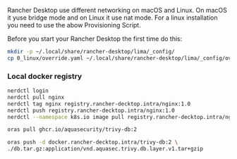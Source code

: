 Rancher Desktop use different networking on macOS and Linux. On macOS it yuse bridge mode and on Linux it use nat mode. For a linux installation you need to use the abow Provisioning Script.


Before you start your Rancher Desktop the first time do this:
```bash
mkdir -p ~/.local/share/rancher-desktop/lima/_config/
cp 0_linux/override.yaml ~/.local/share/rancher-desktop/lima/_config/override.yaml
```

### Local docker registry

```bash
nerdctl login
nerdctl pull nginx
nerdctl tag nginx registry.rancher-decktop.intra/nginx:1.0
nerdctl push registry.rancher-decktop.intra/nginx:1.0
nerdctl --namespace k8s.io image pull registry.rancher-decktop.intra/nginx:1.0
```


```bash
oras pull ghcr.io/aquasecurity/trivy-db:2

oras push -d docker.rancher-decktop.intra/trivy-db:2 \
./db.tar.gz:application/vnd.aquasec.trivy.db.layer.v1.tar+gzip
```
